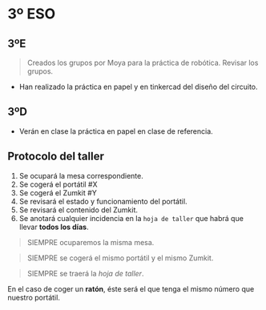 # 3º ESO #
## 3ºE ##
> Creados los grupos por Moya para la práctica de robótica. Revisar los grupos.
- Han realizado la práctica en papel y en tinkercad del diseño del circuito. 
## 3ºD ##
- Verán en clase la práctica en papel en clase de referencia.

## Protocolo del taller ##

1. Se ocupará la mesa correspondiente. 
2. Se cogerá el portátil #X 
3. Se cogerá el Zumkit #Y 
4. Se revisará el estado y funcionamiento del portátil. 
5. Se revisará el contenido del Zumkit. 
6. Se anotará cualquier incidencia en la `hoja de taller` que habrá que llevar **todos los días**. 

> SIEMPRE ocuparemos la misma mesa. 

> SIEMPRE se cogerá el mismo portátil y el mismo Zumkit.

> SIEMPRE se traerá la *hoja de taller*. 

En el caso de coger un **ratón**, éste será el que tenga el mismo número que nuestro portátil. 